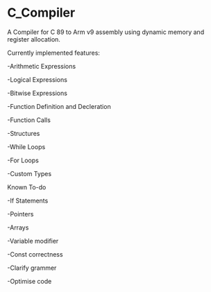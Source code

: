 # C_Compiler

A Compiler for C 89 to Arm v9 assembly using dynamic memory and register allocation.

Currently implemented features:

-Arithmetic Expressions

-Logical Expressions

-Bitwise Expressions

-Function Definition and Decleration

-Function Calls

-Structures

-While Loops

-For Loops

-Custom Types

  
Known To-do

-If Statements

-Pointers

-Arrays

-Variable modifier

-Const correctness

-Clarify grammer

-Optimise code
  
